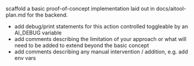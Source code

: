 scaffold a basic proof-of-concept implementation laid out in docs/aitool-plan.md for the backend.

- add debug/print statements for this action controlled toggleable by an AI_DEBUG variable
- add comments describing the limitation of your approach or what will need to be added to extend beyond the basic concept
- add comments describing any manual intervention / addition, e.g. add env vars